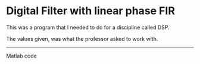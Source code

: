 Digital Filter with linear phase FIR
====================================

This was a program that I needed to do for a discipline called DSP.

The values given, was what the professor asked to work with. 


---
Matlab code 